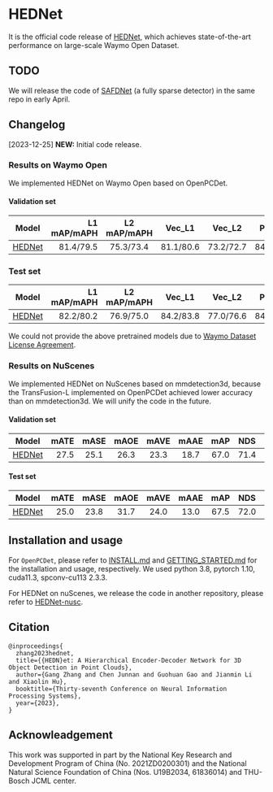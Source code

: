 # HEDNet

It is the official code release of [HEDNet](https://arxiv.org/pdf/2310.20234.pdf), which achieves state-of-the-art performance on large-scale Waymo Open Dataset.

## TODO

We will release the code of [SAFDNet](https://arxiv.org/abs/2403.05817) (a fully sparse detector) in the same repo in early April.

## Changelog
[2023-12-25] **NEW:** Initial code release.


### Results on Waymo Open

We implemented HEDNet on Waymo Open based on OpenPCDet.

#### Validation set
| Model | L1 mAP/mAPH | L2 mAP/mAPH | Vec_L1 | Vec_L2 | Ped_L1 | Ped_L2 | Cyc_L1 | Cyc_L2 |
|-------------------------------------------------------------------------------------------|----------:|:-------:|:-------:|:-------:|:-------:|:-------:|:-------:|:-------:|
| [HEDNet](https://github.com/zhanggang001/HEDNet/blob/master/tools/cfgs/hednet_models/hednet_8x_1f_onestage_D1_2x.yaml)                             | 81.4/79.5 | 75.3/73.4 | 81.1/80.6 | 73.2/72.7 | 84.4/80.0 | 76.8/72.6 | 78.7/77.7 | 75.8/74.9 |

### Test set
| Model | L1 mAP/mAPH | L2 mAP/mAPH | Vec_L1 | Vec_L2 | Ped_L1 | Ped_L2 | Cyc_L1 | Cyc_L2 |
|-------------------------------------------------------------------------------------------|----------:|:-------:|:-------:|:-------:|:-------:|:-------:|:-------:|:-------:|
| [HEDNet](https://github.com/zhanggang001/HEDNet/blob/master/tools/cfgs/hednet_models/hednet_8x_1f_onestage_D1_2x.yaml)                             | 82.2/80.2 | 76.9/75.0 | 84.2/83.8 | 77.0/76.6 | 84.1/79.7 | 78.3/74.0 | 78.2/77.0 | 75.4/74.3 |

We could not provide the above pretrained models due to [Waymo Dataset License Agreement](https://waymo.com/open/terms/).


### Results on NuScenes
We implemented HEDNet on NuScenes based on mmdetection3d, because the TransFusion-L implemented on OpenPCDet achieved lower accuracy than on mmdetection3d. We will unify the code in the future.

#### Validation set
|Model|   mATE |  mASE  |  mAOE  | mAVE  | mAAE  |  mAP  |  NDS   |                                              download                                              |
|----------------------------------------------------------------------------------------------------|-------:|:------:|:------:|:-----:|:-----:|:-----:|:------:|:--------------------------------------------------------------------------------------------------:|
| [HEDNet](https://github.com/zhanggang001/HEDNet-nusc/blob/master/configs/hednet/hednet_transfusion_L_nusc.py)                         | 27.5 | 25.1 | 26.3 |	23.3 | 18.7 | 67.0 | 71.4 | [ckpt](https://cloud.tsinghua.edu.cn/f/40f6d51e038f4c158616/?dl=1) |

#### Test set
|Model| mATE | mASE | mAOE | mAVE | mAAE | mAP | NDS | download |
|---|-------:|:------:|:------:|:-----:|:-----:|:-----:|:------:|:----:|
| [HEDNet](https://github.com/zhanggang001/HEDNet-nusc/blob/master/configs/hednet/hednet_transfusion_L_nusc_trainval.py) | 25.0 | 23.8 | 31.7 | 24.0 | 13.0 | 67.5 | 72.0 | [json](https://cloud.tsinghua.edu.cn/f/bf54afa8d28c4d74affe/?dl=1) |

## Installation and usage

For `OpenPCDet`, please refer to [INSTALL.md](docs/INSTALL.md) and [GETTING_STARTED.md](docs/GETTING_STARTED.md) for the installation and usage, respectively. We used python 3.8, pytorch 1.10, cuda11.3, spconv-cu113 2.3.3.

For HEDNet on nuScenes, we release the code in another repository, please refer to [HEDNet-nusc](https://github.com/zhanggang001/HEDNet-nusc).


## Citation
```
@inproceedings{
  zhang2023hednet,
  title={{HEDN}et: A Hierarchical Encoder-Decoder Network for 3D Object Detection in Point Clouds},
  author={Gang Zhang and Chen Junnan and Guohuan Gao and Jianmin Li and Xiaolin Hu},
  booktitle={Thirty-seventh Conference on Neural Information Processing Systems},
  year={2023},
}
```

## Acknowleadgement
This work was supported in part by the National Key Research and Development Program of China (No. 2021ZD0200301) and the National Natural Science Foundation of China (Nos. U19B2034, 61836014) and THU-Bosch JCML center.
